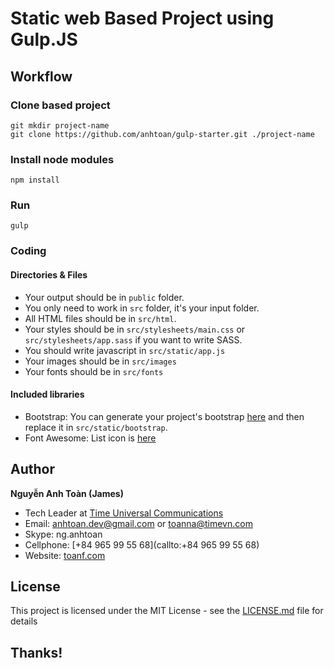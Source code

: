 # Static web Based Project using Gulp.JS

## Workflow

### Clone based project
```
git mkdir project-name
git clone https://github.com/anhtoan/gulp-starter.git ./project-name
```

### Install node modules
```
npm install
```

### Run
```
gulp
```

### Coding

#### Directories & Files
* Your output should be in `public` folder.
* You only need to work in `src` folder, it's your input folder.
* All HTML files should be in `src/html`.
* Your styles should be in `src/stylesheets/main.css` or `src/stylesheets/app.sass` if you want to write SASS.
* You should write javascript in `src/static/app.js`
* Your images should be in `src/images`
* Your fonts should be in `src/fonts`

#### Included libraries
* Bootstrap: You can generate your project's bootstrap [here](getbootstrap.com/customize/) and then replace it in `src/static/bootstrap`.
* Font Awesome: List icon is [here](https://fortawesome.github.io/Font-Awesome/icons/)

## Author
**Nguyễn Anh Toàn (James)**

* Tech Leader at [Time Universal Communications](http://timeuniversal.vn)
* Email: [anhtoan.dev@gmail.com](mailto:anhtoan.dev@gmail.com) or [toanna@timevn.com](mailto:toanna@timevn.com)
* Skype: ng.anhtoan
* Cellphone: [+84 965 99 55 68](callto:+84 965 99 55 68)
* Website: [toanf.com](http://toanf.com)

## License

This project is licensed under the MIT License - see the [LICENSE.md](LICENSE.md) file for details

## Thanks!


